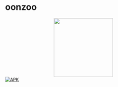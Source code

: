 # oonzoo

<div id="header" align="center">
  <img src="https://scontent.flko9-1.fna.fbcdn.net/v/t39.30808-6/318116270_558222969648001_134032431216407924_n.jpg?_nc_cat=102&ccb=1-7&_nc_sid=09cbfe&_nc_ohc=KYIJmMinjOoAX-bJtZO&_nc_ht=scontent.flko9-1.fna&oh=00_AfAEssrQ7X-8RNnk535zCHckPuEe2n2DGiPT7aUXWgUW4w&oe=63E13E29" width="190"/>
</div>

<div id="badges">
  <a href="https://apkfab.com/oonzoo/com.example.oonzoo/apk?h=4ecf9021e28cbad47cb49c9a71bf7b64570de565b2347c3a6bc3c602cb977c44" target="_blank">
    <img src="https://cdn.dribbble.com/users/279765/screenshots/1725734/media/52e37c7ab8b6ef68a8376d5b65065114.gif" alt="APK"/>
  </a>
 
</div>
  
